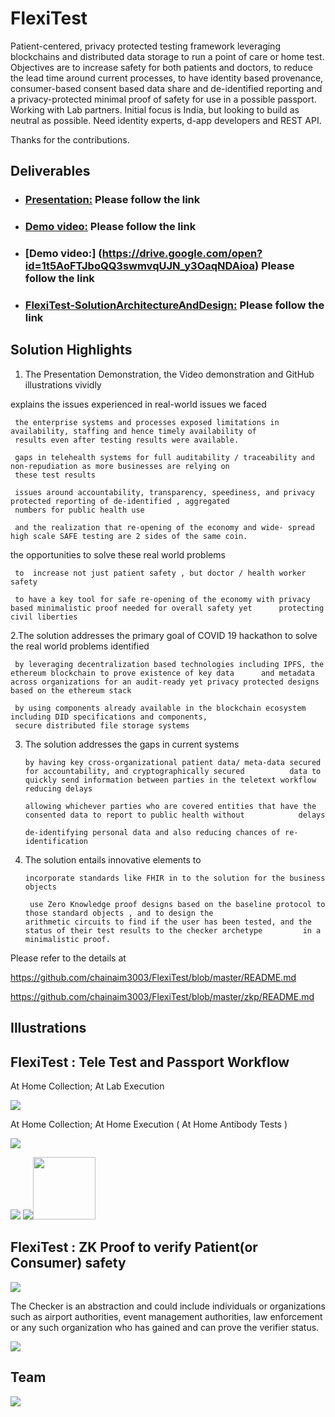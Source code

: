 # FlexiTest
Patient-centered, privacy protected testing framework leveraging blockchains and distributed data storage to run a point of care or home test. Objectives are to increase safety for both patients and doctors, to reduce the lead time around current processes, to have identity based provenance, consumer-based consent based data share and de-identified reporting and a privacy-protected minimal proof of safety for use in a possible passport. Working with Lab partners. Initial focus is India, but looking to build as neutral as possible. Need identity experts, d-app developers and REST API.

Thanks for the contributions.

## Deliverables

* ### [Presentation:](https://drive.google.com/file/d/1RKyid59iFDNGOeZRfvwoWEAeCE5RFFSe/view) Please follow the link

* ### [Demo video:]( https://drive.google.com/file/d/1qAbSq-S8aVYoQ9Dfxx3fp7lWQK8NBhuj/view?usp=sharing) Please follow the link

* ### [Demo video:] (https://drive.google.com/open?id=1t5AoFTJboQQ3swmvqUJN_y3OaqNDAioa) Please follow the link



* ### [FlexiTest-SolutionArchitectureAndDesign:](https://drive.google.com/open?id=1DPH1gaQqZRiRtge-0KJgk8j5sv6UTeYB) Please follow the link

## Solution Highlights  


1. The Presentation Demonstration, the Video demonstration and GitHub illustrations vividly

explains the issues experienced in real-world issues we faced

     the enterprise systems and processes exposed limitations in availability, staffing and hence timely availability of
     results even after testing results were available.

     gaps in telehealth systems for full auditability / traceability and non-repudiation as more businesses are relying on
     these test results
  
     issues around accountability, transparency, speediness, and privacy protected reporting of de-identified , aggregated
     numbers for public health use
  
     and the realization that re-opening of the economy and wide- spread high scale SAFE testing are 2 sides of the same coin.

 the opportunities to solve these real world problems
    
     to  increase not just patient safety , but doctor / health worker safety

     to have a key tool for safe re-opening of the economy with privacy based minimalistic proof needed for overall safety yet      protecting civil liberties

2.The solution addresses the primary goal of COVID 19 hackathon to solve the real world problems identified 

     by leveraging decentralization based technologies including IPFS, the ethereum blockchain to prove existence of key data      and metadata across organizations for an audit-ready yet privacy protected designs based on the ethereum stack 

     by using components already available in the blockchain ecosystem including DID specifications and components, 
     secure distributed file storage systems

3. The solution addresses the gaps in current systems

       by having key cross-organizational patient data/ meta-data secured for accountability, and cryptographically secured          data to quickly send information between parties in the teletext workflow reducing delays

       allowing whichever parties who are covered entities that have the consented data to report to public health without            delays
    
       de-identifying personal data and also reducing chances of re-identification 

4. The solution entails innovative elements to 

       incorporate standards like FHIR in to the solution for the business objects

        use Zero Knowledge proof designs based on the baseline protocol to those standard objects , and to design the                 arithmetic circuits to find if the user has been tested, and the status of their test results to the checker archetype         in a minimalistic proof.

Please refer to the details at 

https://github.com/chainaim3003/FlexiTest/blob/master/README.md

https://github.com/chainaim3003/FlexiTest/blob/master/zkp/README.md


## Illustrations


## FlexiTest : Tele Test and Passport Workflow

At Home Collection; At Lab Execution

<img src="images/FlexiTest4-ExecLab.bmp">

At Home Collection; At Home Execution ( At Home Antibody Tests )

<img src="images/FlexiTest4-ExecHome.bmp">

<img src="zkp/images/ipfs.png"> <img src="zkp/images/json.png"><img src="zkp/images/fire.png" width="100">



## FlexiTest :  ZK Proof to verify Patient(or Consumer) safety
 
 <img src="zkp/images/covid.png">

The Checker is an abstraction and could include individuals or organizations such as  airport authorities, event management authorities, law enforcement or any such organization who has gained and can prove the verifier status.

<img src="zkp/images/zkpIMP.PNG">



## Team


<img src="images/FlexiTestTeamSmall.png">
